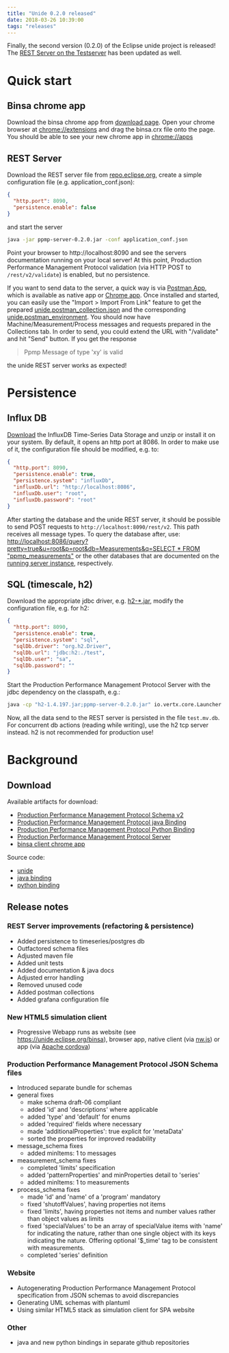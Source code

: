 ```yaml
---
title: "Unide 0.2.0 released"
date: 2018-03-26 10:39:00
tags: "releases"
---
```

Finally, the second version (0.2.0) of the Eclipse unide project is released! The [REST Server on the Testserver](http://unide.eclipse.org) has been updated as well.

# Quick start
## Binsa chrome app
Download the binsa chrome app from [download page](http://download.eclipse.org/unide/binsa.crx). Open your chrome browser at [chrome://extensions](chrome://extensions) and drag the binsa.crx file onto the page. You should be able to see your new chrome app in [chrome://apps](chrome://apps)

## REST Server
Download the REST server file from [repo.eclipse.org](https://repo.eclipse.org/content/repositories/unide-releases/org/eclipse/iot/unide/ppmp/ppmp-server/0.2.0/ppmp-server-0.2.0.jar), create a simple configuration file (e.g. application_conf.json):
```json
{
  "http.port": 8090,
  "persistence.enable": false
}

```
and start the server
```bash
java -jar ppmp-server-0.2.0.jar -conf application_conf.json
```
Point your browser to http://localhost:8090 and see the servers documentation running on your local server! At this point, Production Performance Management Protocol validation (via HTTP POST to `/rest/v2/validate`) is enabled, but no persistence.

If you want to send data to the server, a quick way is via [Postman App](https://www.getpostman.com/), which is available as native app or [Chrome app](https://chrome.google.com/webstore/detail/postman/fhbjgbiflinjbdggehcddcbncdddomop?hl=en). Once installed and started, you can easily use the "Import > Import From Link" feature to get the prepared [unide.postman_collection.json](https://raw.githubusercontent.com/eclipse/unide/f4d349bc4a0096d3f99e14cf5f8b9f53a5145fdd/servers/rest/assets/postman/unide.postman_collection.json) and the corresponding [unide.postman_environment](https://raw.githubusercontent.com/eclipse/unide/f4d349bc4a0096d3f99e14cf5f8b9f53a5145fdd/servers/rest/assets/postman/unide.postman_environment.json). You should now have Machine/Measurement/Process messages and requests prepared in the Collections tab. In order to send, you could extend the URL with "/validate" and hit "Send" button. If you get the response
> Ppmp Message of type 'xy' is valid

the unide REST server works as expected!

# Persistence
## Influx DB
[Download](https://portal.influxdata.com/downloads) the InfluxDB Time-Series Data Storage and unzip or install it on your system. By default, it opens an http port at 8086. In order to make use of it, the configuration file should be modified, e.g. to:
```json
{
  "http.port": 8090,
  "persistence.enable": true,
  "persistence.system": "influxDb",
  "influxDb.url": "http://localhost:8086",
  "influxDb.user": "root",
  "influxDb.password": "root"
}
```
After starting the database and the unide REST server, it should be possible to send POST requests to `http://localhost:8090/rest/v2`. This path receives all message types. To query the database after, use:
[http://localhost:8086/query?pretty=true&u=root&p=root&db=Measurements&q=SELECT * FROM "ppmp_measurements"](http://localhost:8086/query?pretty=true&u=root&p=root&db=Measurements&q=SELECT%20*%20FROM%20%22ppmp_measurements%22) or the other databases that are documented on the [running server instance](http://localhost:8090/#influxdb_schema_design), respectively.

## SQL (timescale, h2)
Download the appropriate jdbc driver, e.g. [h2-*.jar](http://repo1.maven.org/maven2/com/h2database/h2/1.4.197/h2-1.4.197.jar), modify the configuration file, e.g. for h2:
```json
{
  "http.port": 8090,
  "persistence.enable": true,
  "persistence.system": "sql",
  "sqlDb.driver": "org.h2.Driver",
  "sqlDb.url": "jdbc:h2:./test",
  "sqlDb.user": "sa",
  "sqlDb.password": ""
}
```
Start the Production Performance Management Protocol Server with the jdbc dependency on the classpath, e.g.:
```bash
java -cp "h2-1.4.197.jar;ppmp-server-0.2.0.jar" io.vertx.core.Launcher org.eclipse.iot.unide.server.MainVerticle -conf application.conf
```
Now, all the data send to the REST server is persisted in the file `test.mv.db`.
For concurrent db actions (reading while writing), use the h2 tcp server instead. h2 is not recommended for production use!

# Background

## Download

Available artifacts for download:
* [Production Performance Management Protocol Schema v2](https://repo.eclipse.org/content/repositories/unide-releases/org/eclipse/iot/unide/ppmp/ppmp-schema/2.0.0/)
* [Production Performance Management Protocol java Binding](https://repo.eclipse.org/content/repositories/unide-releases/org/eclipse/iot/unide/ppmp/ppmp-java-binding/0.2.0/)
* [Production Performance Management Protocol Python Binding](https://pypi.python.org/packages/d5/af/c90911d1da56a1ed0238338ba01068d43b8cd0137e9ca52b0f52a279f73e/unide_python-0.2.0-py2.py3-none-any.whl#md5=ca67bcd536b3a4015f72f5fa53d36543) 
* [Production Performance Management Protocol Server](https://repo.eclipse.org/content/repositories/unide-releases/org/eclipse/iot/unide/ppmp/ppmp-server/0.2.0/)
* [binsa client chrome app](http://download.eclipse.org/unide/binsa.crx)

Source code:
* [unide](https://github.com/eclipse/unide/releases/tag/v0.2.0)
* [java binding](https://github.com/eclipse/unide.java/releases/tag/v0.2.0)
* [python binding](https://github.com/eclipse/unide.python/releases/tag/v0.2.0)


## Release notes
### REST Server improvements (refactoring & persistence)
* Added persistence to timeseries/postgres db
* Outfactored schema files
* Adjusted maven file
* Added unit tests
* Added documentation & java docs
* Adjusted error handling
* Removed unused code
* Added postman collections
* Added grafana configuration file

### New HTML5 simulation client
* Progressive Webapp runs as website (see https://unide.eclipse.org/binsa), browser app, native client (via [nw.js](https://nwjs.io/)) or app (via [Apache cordova](https://cordova.apache.org/))

### Production Performance Management Protocol JSON Schema files
* Introduced separate bundle for schemas
* general fixes
  * make schema draft-06 compliant
  * added 'id' and 'descriptions' where applicable
  * added 'type' and 'default' for enums
  * added 'required' fields where necessary
  * made 'additionalProperties': true explicit for 'metaData'
  * sorted the properties for improved readability
* message_schema fixes
  * added minItems: 1 to messages
* measurement_schema fixes
  * completed 'limits' specification
  * added 'patternProperties' and minProperties detail to 'series'
  * added minItems: 1 to measurements
* process_schema fixes
  * made 'id' and 'name' of a 'program' mandatory
  * fixed 'shutoffValues', having properties not items
  * fixed 'limits', having properties not items and number values rather than object values as limits
  * fixed 'specialValues' to be an array of specialValue items with 'name' for indicating the nature, rather than one single object with its keys indicating the nature. Offering optional '$_time' tag to be consistent with measurements.
  * completed 'series' definition

### Website
* Autogenerating Production Performance Management Protocol specification from JSON schemas to avoid discrepancies
* Generating UML schemas with plantuml
* Using similar HTML5 stack as simulation client for SPA website

### Other
* java and new python bindings in separate github repositories
